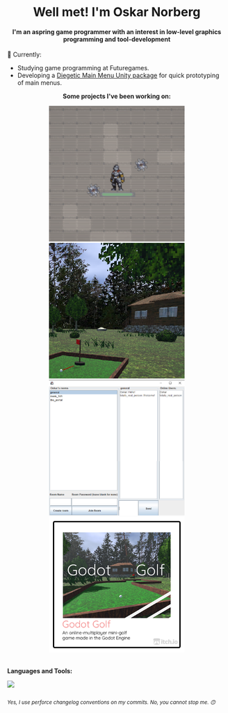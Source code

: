 <div align="center">
  <h1>Well met! I'm Oskar Norberg</h1>
  <h4>I'm an aspring game programmer with an interest in low-level graphics programming and tool-development</h3>
</div>

💬 Currently:
<ul>
  <li>Studying game programming at Futuregames.</li>
  <li>Developing a <a href="https://github.com/Oskar-Norberg/DiegeticMainMenu">Diegetic Main Menu Unity package</a> for quick prototyping of main menus.</li>
</ul>

<div align="center">
  <p><b>Some projects I've been working on:</b></p>
  <a href="https://oskar-norberg.itch.io/vampire-survivors-clone"><img src="img/paused.gif" width="312px"></a>
  <a href="https://github.com/Oskar-Norberg/Godot-Golf"><img src="img/godot_golf.png" width="312px"></a>
  <br>
  <a href="https://github.com/Oskar-Norberg/Simple_Java_Messaging"><img src="img/java_messaging.png" width="312px"></a>
  <a href="https://oskar-norberg.itch.io/godot-golf"><img src="img/godot_golf_itch.png" width="312px"></a>
</div>

<br>

<b>Languages and Tools:</b><br>
<div>
  <img src="https://skillicons.dev/icons?i=c,cs,cpp,java,python,godot,unity,git" />
</div>

<br>

<div>
  <sub><i>Yes, I use perforce changelog conventions on my commits. No, you cannot stop me. 🙃</i></sub>
</div>


